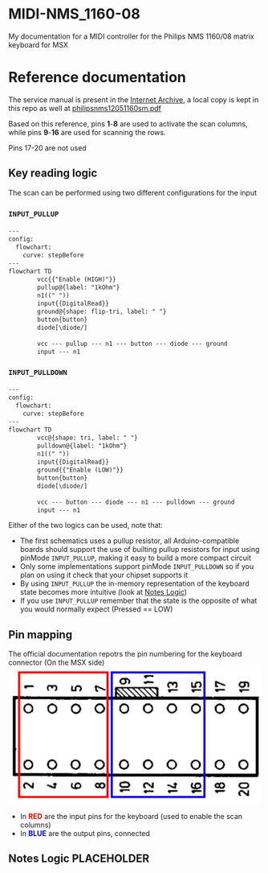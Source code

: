 # MIDI-NMS_1160-08
My documentation for a MIDI controller for the Philips NMS 1160/08 matrix keyboard for MSX 

# Reference documentation

The service manual is present in the [Internet Archive](https://archive.org/details/philipsnms12051160sm), a local copy is kept in this repo as well at [philipsnms12051160sm.pdf](assets/philipsnms12051160sm.pdf)

Based on this reference, pins **1**-**8** are used to activate the scan columns, while pins **9**-**16** are used for scanning the rows.

Pins 17-20 are not used

## Key reading logic

The scan can be performed using two different configurations for the input

### `INPUT_PULLUP`
```mermaid
---
config:
  flowchart:
    curve: stepBefore
---
flowchart TD
        vcc{{"Enable (HIGH)"}}
        pullup@{label: "1kOhm"}
        n1((" "))
        input{{DigitalRead}}
        ground@{shape: flip-tri, label: " "}
        button{button}
        diode[\diode/]

        vcc --- pullup --- n1 --- button --- diode --- ground
        input --- n1
```

### `INPUT_PULLDOWN`
```mermaid
---
config:
  flowchart:
    curve: stepBefore
---
flowchart TD
        vcc@{shape: tri, label: " "}
        pulldown@{label: "1kOhm"}
        n1((" "))
        input{{DigitalRead}}
        ground{{"Enable (LOW)"}}
        button{button}
        diode[\diode/]

        vcc --- button --- diode --- n1 --- pulldown --- ground
        input --- n1
```

Either of the two logics can be used, note that:
- The first schematics uses a pullup resistor, all Arduino-compatible boards should support the use of builting pullup resistors for input using pinMode `INPUT_PULLUP`, making it easy to build a more compact circuit
- Only some implementations support pinMode `INPUT_PULLDOWN` so if you plan on using it check that your chipset supports it
- By using `INPUT_PULLUP` the in-memory representation of the keyboard state becomes more intuitive (look at [Notes Logic](#notes-logic-placeholder))
- If you use `INPUT_PULLUP` remember that the state is the opposite of what you would normally expect (Pressed == LOW)

## Pin mapping

The official documentation repotrs the pin numbering for the keyboard connector (On the MSX side)
![pin mapping](assets/input_output.jpg)

- In <b style="color: red;">RED</b> are the input pins for the keyboard (used to enable the scan columns)
- In <b style="color: blue;">BLUE</b> are the output pins, connected

## Notes Logic PLACEHOLDER